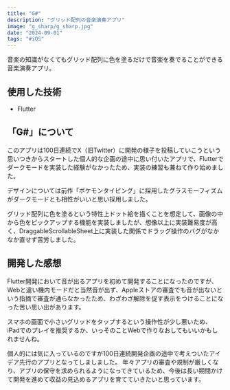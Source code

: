 ```yaml
---
title: "G#"
description: "グリッド配列の音楽演奏アプリ"
image: "g_sharp/g_sharp.jpg"
date: "2024-09-01"
tags: "#iOS"
---
```


音楽の知識がなくてもグリッド配列に色を塗るだけで音楽を奏でることができる音楽演奏アプリ。

## 使用した技術

- Flutter

## 「G#」について

このアプリは100日連続でX（旧Twitter）に開発の様子を投稿していこうという思いつきからスタートした個人的な企画の途中に思い付いたアプリで、Flutterでダークモードを実装した経験がなかったため、実装の練習も兼ねて作り始めました。

デザインについては前作「ポケモンタイピング」に採用したグラスモーフィズムがダークモードとも相性がいいと思い採用しました。

グリッド配列に色を塗るという特性上ドット絵を描くことを想定して、画像の中から色をピックアップする機能を実装しましたが、想像以上に実装難易度が高く、DraggableScrollableSheet上に実装した関係でドラッグ操作のバグがなかなか直せず苦労しました。

## 開発した感想

Flutter開発において音が出るアプリを初めて開発することになったのですが、Webと違い機内モードだと当然音が出ず、Appleストアの審査でも音が出ないという指摘で審査が通らなかったため、わざわざ解除を促す表示をつけることになった苦い思い出があります。

スマホの画面で小さいグリッドをタップするという操作性が少し悪いため、iPadでのプレイを推奨するか、いっそのことWebで作りなおしてもいいかもしれませんね。

個人的には気に入っているのですが100日連続開発企画の途中で考えついたアイデア先行のアプリとなってしましました。
年々アプリの審査や規制が厳しくなり、アプリの保守を求められるようになってきているため、今後は長い期間かけて開発を進めて収益の見込めるアプリを育てていきたいと思っています。
